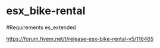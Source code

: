 # esx_bike-rental

#Requirements
es_extended

https://forum.fivem.net/t/release-esx-bike-rental-v5/116465

